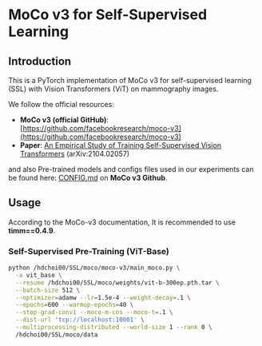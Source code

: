 # MoCo v3 for Self-Supervised Learning

## Introduction
This is a PyTorch implementation of MoCo v3 for self-supervised learning (SSL) with Vision Transformers (ViT) on mammography images.

We follow the official resources:
- **MoCo v3 (official GitHub)**: [https://github.com/facebookresearch/moco-v3](https://github.com/facebookresearch/moco-v3)
- **Paper**: [An Empirical Study of Training Self-Supervised Vision Transformers](https://arxiv.org/abs/2104.02057) (arXiv:2104.02057)

and also Pre-trained models and configs files used in our experiments can be found here: [CONFIG.md](https://github.com/facebookresearch/moco-v3/blob/main/CONFIG.md) on **MoCo v3 Github**.

## Usage

According to the MoCo-v3 documentation, It is recommended to use **timm==0.4.9**.

### Self-Supervised Pre-Training (ViT-Base)
```bash
python /hdchoi00/SSL/moco/moco-v3/main_moco.py \
  -a vit_base \
  --resume /hdchoi00/SSL/moco/weights/vit-b-300ep.pth.tar \
  --batch-size 512 \
  --optimizer=adamw --lr=1.5e-4 --weight-decay=.1 \
  --epochs=600 --warmup-epochs=40 \
  --stop-grad-conv1 --moco-m-cos --moco-t=.1 \
  --dist-url 'tcp://localhost:10001' \
  --multiprocessing-distributed --world-size 1 --rank 0 \
  /hdchoi00/SSL/moco/data
```

